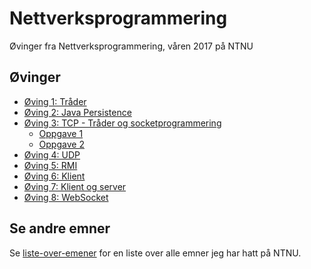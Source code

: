 # Nettverksprogrammering
Øvinger fra Nettverksprogrammering, våren 2017 på NTNU

## Øvinger
- [Øving 1: Tråder](Øving%201)
- [Øving 2: Java Persistence](Øving%202)
- [Øving 3: TCP - Tråder og socketprogrammering](Øving%203)
  - [Oppgave 1](Øving%203/oppgave1)
  - [Oppgave 2](Øving%203/oppgave2)
- [Øving 4: UDP](Øving%204)
- [Øving 5: RMI](Øving%205)
- [Øving 6: Klient](Øving%206)
- [Øving 7: Klient og server](Øving%207)
- [Øving 8: WebSocket](Øving%208)

## Se andre emner
Se [liste-over-emener](https://github.com/Knutakir/liste-over-emner) for en liste over alle emner jeg har hatt på NTNU.
